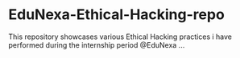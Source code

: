 # EduNexa-Ethical-Hacking-repo
This repository showcases various Ethical Hacking practices i have performed during the internship period @EduNexa
...

